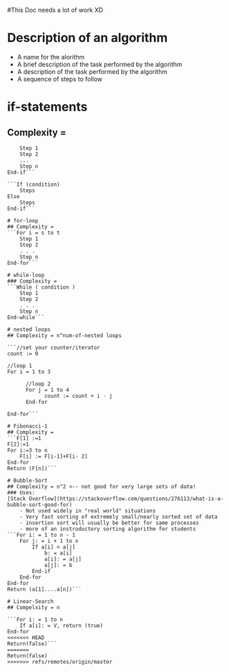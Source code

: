 ﻿#This Doc needs a lot of work XD
 
 # Description of an algorithm
- A name for the alorithm
- A brief description of the task performed by the algorithm
- A description of the task performed by the algorithm
- A sequence of steps to follow

# if-statements
## Complexity =
```If (condition)
	Step 1
	Step 2 
	...
	Step n
End-if```

```If (condition)
	Steps
Else
	Steps
End-if```

# for-loop
## Complexity =
```For i = s to t
    Step 1
    Step 2
    . . .
    Step n
End-for```

# while-loop
### Complexity =
```While ( condition )
    Step 1
    Step 2
    . . .
    Step n
End-while```

# nested loops
## Complexity = n^num-of-nested loops

```//set your counter/iterator
count := 0

//loop 1
For i = 1 to 3

	  //loop 2
      For j = 1 to 4
            count := count + i ⋅ j
      End-for

End-for```

# Fibonacci-1
## Complexity =
```F[1] :=1
F[2]:=1
For i:=3 to n
    F[i] := F[i-1]+F[i- 2]
End-for
Return (F[n])```

# Bubble-Sort
## Complexity = n^2 <-- not good for very large sets of data!
### Uses:
[Stack Overflow](https://stackoverflow.com/questions/276113/what-is-a-bubble-sort-good-for)
	- Not used widely in "real world" situations
	- Very fast sorting of extremely small/nearly sorted set of data 
	- insertion sort will usually be better for same processes
	- more of an instroductory sorting algorithm for students
```For i: = 1 to n - 1
    For j: = i + 1 to n
        If a[i] < a[j]
            b: = a[i]
            a[i]: = a[j]
            a[j]: = b
        End-if
    End-for
End-for
Return (a[1]....a[n])```

# Linear-Search
## Compelxity = n

```For i: = 1 to n
    If a[i]: = V, return (true)
End-for
<<<<<<< HEAD
Return(false)```
=======
Return(false)
>>>>>>> refs/remotes/origin/master
